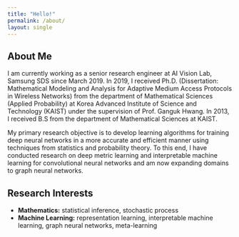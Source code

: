 ```yaml
---
title: "Hello!"
permalink: /about/
layout: single
---
```


## About Me
I am currently working as a senior research engineer at AI Vision Lab, Samsung SDS since March 2019. 
In 2019, I received Ph.D. (Dissertation: Mathematical Modeling and Analysis for Adaptive Medium Access Protocols in Wireless Networks) from the department of Mathematical Sciences (Applied Probability) at Korea Advanced Institute of Science and Technology (KAIST) under the supervision of Prof. Ganguk Hwang.
In 2013, I received B.S from the department of Mathematical Sciences at KAIST.

My primary research objective is to develop learning algorithms for training deep neural networks in a more accurate and efficient manner using techniques from statistics and probability theory. 
To this end, I have conducted research on deep metric learning and interpretable machine learning for convolutional neural networks and am now expanding domains to graph neural networks.
## Research Interests

- **Mathematics:** statistical inference, stochastic process
- **Machine Learning:** representation learning, interpretable machine learning, graph neural networks, meta-learning